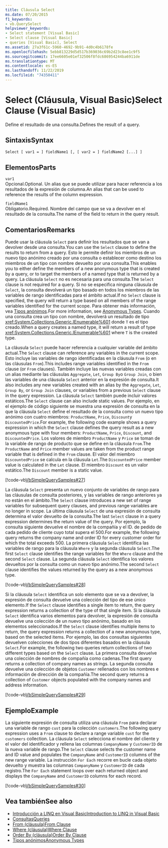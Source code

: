 ```yaml
---
title: Cláusula Select
ms.date: 07/20/2015
f1_keywords:
- vb.QuerySelect
helpviewer_keywords:
- Select statement [Visual Basic]
- Select clause [Visual Basic]
- queries [Visual Basic], Select
ms.assetid: 27a3f61c-5960-4692-9b91-4d0c4b6178fe
ms.openlocfilehash: 5ebb813229d5d517b369036c69b2d23c8ee1c9f5
ms.sourcegitcommit: 17ee6605e01ef32506f8fdc686954244ba6911de
ms.translationtype: MT
ms.contentlocale: es-ES
ms.lasthandoff: 11/22/2019
ms.locfileid: "74350411"
---
```

# <a name="select-clause-visual-basic"></a><span data-ttu-id="a2ec5-102">Select (Cláusula, Visual Basic)</span><span class="sxs-lookup"><span data-stu-id="a2ec5-102">Select Clause (Visual Basic)</span></span>
<span data-ttu-id="a2ec5-103">Define el resultado de una consulta.</span><span class="sxs-lookup"><span data-stu-id="a2ec5-103">Defines the result of a query.</span></span>  
  
## <a name="syntax"></a><span data-ttu-id="a2ec5-104">Sintaxis</span><span class="sxs-lookup"><span data-stu-id="a2ec5-104">Syntax</span></span>  
  
```vb  
Select [ var1 = ] fieldName1 [, [ var2 = ] fieldName2 [...] ]  
```  
  
## <a name="parts"></a><span data-ttu-id="a2ec5-105">Elementos</span><span class="sxs-lookup"><span data-stu-id="a2ec5-105">Parts</span></span>  
 `var1`  
 <span data-ttu-id="a2ec5-106">Opcional.</span><span class="sxs-lookup"><span data-stu-id="a2ec5-106">Optional.</span></span> <span data-ttu-id="a2ec5-107">Un alias que se puede utilizar para hacer referencia a los resultados de la expresión de columna.</span><span class="sxs-lookup"><span data-stu-id="a2ec5-107">An alias that can be used to reference the results of the column expression.</span></span>  
  
 `fieldName1`  
 <span data-ttu-id="a2ec5-108">Obligatorio.</span><span class="sxs-lookup"><span data-stu-id="a2ec5-108">Required.</span></span> <span data-ttu-id="a2ec5-109">Nombre del campo que se va a devolver en el resultado de la consulta.</span><span class="sxs-lookup"><span data-stu-id="a2ec5-109">The name of the field to return in the query result.</span></span>  
  
## <a name="remarks"></a><span data-ttu-id="a2ec5-110">Comentarios</span><span class="sxs-lookup"><span data-stu-id="a2ec5-110">Remarks</span></span>  
 <span data-ttu-id="a2ec5-111">Puede usar la cláusula `Select` para definir los resultados que se van a devolver desde una consulta.</span><span class="sxs-lookup"><span data-stu-id="a2ec5-111">You can use the `Select` clause to define the results to return from a query.</span></span> <span data-ttu-id="a2ec5-112">Esto le permite definir los miembros de un nuevo tipo anónimo creado por una consulta o establecer como destino los miembros de un tipo con nombre devuelto por una consulta.</span><span class="sxs-lookup"><span data-stu-id="a2ec5-112">This enables you to either define the members of a new anonymous type that is created by a query, or to target the members of a named type that is returned by a query.</span></span> <span data-ttu-id="a2ec5-113">La cláusula `Select` no es necesaria para una consulta.</span><span class="sxs-lookup"><span data-stu-id="a2ec5-113">The `Select` clause is not required for a query.</span></span> <span data-ttu-id="a2ec5-114">Si no se especifica ninguna cláusula de `Select`, la consulta devolverá un tipo basado en todos los miembros de las variables de rango identificadas para el ámbito actual.</span><span class="sxs-lookup"><span data-stu-id="a2ec5-114">If no `Select` clause is specified, the query will return a type based on all members of the range variables identified for the current scope.</span></span> <span data-ttu-id="a2ec5-115">Para obtener más información, vea [Tipos anónimos](../../../visual-basic/programming-guide/language-features/objects-and-classes/anonymous-types.md).</span><span class="sxs-lookup"><span data-stu-id="a2ec5-115">For more information, see [Anonymous Types](../../../visual-basic/programming-guide/language-features/objects-and-classes/anonymous-types.md).</span></span> <span data-ttu-id="a2ec5-116">Cuando una consulta crea un tipo con nombre, devolverá un resultado de tipo <xref:System.Collections.Generic.IEnumerable%601> donde `T` es el tipo creado.</span><span class="sxs-lookup"><span data-stu-id="a2ec5-116">When a query creates a named type, it will return a result of type <xref:System.Collections.Generic.IEnumerable%601> where `T` is the created type.</span></span>  
  
 <span data-ttu-id="a2ec5-117">La cláusula `Select` puede hacer referencia a cualquier variable del ámbito actual.</span><span class="sxs-lookup"><span data-stu-id="a2ec5-117">The `Select` clause can reference any variables in the current scope.</span></span> <span data-ttu-id="a2ec5-118">Esto incluye las variables de rango identificadas en la cláusula `From` (o en las cláusulas `From`).</span><span class="sxs-lookup"><span data-stu-id="a2ec5-118">This includes range variables identified in the `From` clause (or `From` clauses).</span></span> <span data-ttu-id="a2ec5-119">También incluye las nuevas variables creadas con un alias mediante las cláusulas `Aggregate`, `Let`, `Group By`o `Group Join`, o bien las variables de una cláusula `Select` anterior en la expresión de consulta.</span><span class="sxs-lookup"><span data-stu-id="a2ec5-119">It also includes any new variables created with an alias by the `Aggregate`, `Let`, `Group By`, or `Group Join` clauses, or variables from a previous `Select` clause in the query expression.</span></span> <span data-ttu-id="a2ec5-120">La cláusula `Select` también puede incluir valores estáticos.</span><span class="sxs-lookup"><span data-stu-id="a2ec5-120">The `Select` clause can also include static values.</span></span> <span data-ttu-id="a2ec5-121">Por ejemplo, en el ejemplo de código siguiente se muestra una expresión de consulta en la que la cláusula `Select` define el resultado de la consulta como un nuevo tipo anónimo con cuatro miembros: `ProductName`, `Price`, `Discount`y `DiscountedPrice`.</span><span class="sxs-lookup"><span data-stu-id="a2ec5-121">For example, the following code example shows a query expression in which the `Select` clause defines the query result as a new anonymous type with four members: `ProductName`, `Price`, `Discount`, and `DiscountedPrice`.</span></span> <span data-ttu-id="a2ec5-122">Los valores de miembro `ProductName` y `Price` se toman de la variable de rango de producto que se define en la cláusula `From`.</span><span class="sxs-lookup"><span data-stu-id="a2ec5-122">The `ProductName` and `Price` member values are taken from the product range variable that is defined in the `From` clause.</span></span> <span data-ttu-id="a2ec5-123">El valor del miembro `DiscountedPrice` se calcula en la cláusula `Let`.</span><span class="sxs-lookup"><span data-stu-id="a2ec5-123">The `DiscountedPrice` member value is calculated in the `Let` clause.</span></span> <span data-ttu-id="a2ec5-124">El miembro `Discount` es un valor estático.</span><span class="sxs-lookup"><span data-stu-id="a2ec5-124">The `Discount` member is a static value.</span></span>  
  
 [!code-vb[VbSimpleQuerySamples#27](~/samples/snippets/visualbasic/VS_Snippets_VBCSharp/VbSimpleQuerySamples/VB/QuerySamples1.vb#27)]  
  
 <span data-ttu-id="a2ec5-125">La cláusula `Select` presenta un nuevo conjunto de variables de rango para las cláusulas de consulta posteriores, y las variables de rango anteriores ya no están en el ámbito.</span><span class="sxs-lookup"><span data-stu-id="a2ec5-125">The `Select` clause introduces a new set of range variables for subsequent query clauses, and previous range variables are no longer in scope.</span></span> <span data-ttu-id="a2ec5-126">La última cláusula `Select` de una expresión de consulta determina el valor devuelto de la consulta.</span><span class="sxs-lookup"><span data-stu-id="a2ec5-126">The last `Select` clause in a query expression determines the return value of the query.</span></span> <span data-ttu-id="a2ec5-127">Por ejemplo, la consulta siguiente devuelve el nombre de la compañía y el ID. de pedido de cada pedido de cliente cuyo total supera el 500.</span><span class="sxs-lookup"><span data-stu-id="a2ec5-127">For example, the following query returns the company name and order ID for every customer order for which the total exceeds 500.</span></span> <span data-ttu-id="a2ec5-128">La primera cláusula `Select` identifica las variables de rango para la cláusula `Where` y la segunda cláusula `Select`.</span><span class="sxs-lookup"><span data-stu-id="a2ec5-128">The first `Select` clause identifies the range variables for the `Where` clause and the second `Select` clause.</span></span> <span data-ttu-id="a2ec5-129">La segunda cláusula `Select` identifica los valores devueltos por la consulta como un nuevo tipo anónimo.</span><span class="sxs-lookup"><span data-stu-id="a2ec5-129">The second `Select` clause identifies the values returned by the query as a new anonymous type.</span></span>  
  
 [!code-vb[VbSimpleQuerySamples#28](~/samples/snippets/visualbasic/VS_Snippets_VBCSharp/VbSimpleQuerySamples/VB/QuerySamples1.vb#28)]  
  
 <span data-ttu-id="a2ec5-130">Si la cláusula `Select` identifica un solo elemento que se va a devolver, la expresión de consulta devuelve una colección del tipo de ese único elemento.</span><span class="sxs-lookup"><span data-stu-id="a2ec5-130">If the `Select` clause identifies a single item to return, the query expression returns a collection of the type of that single item.</span></span> <span data-ttu-id="a2ec5-131">Si la cláusula `Select` identifica varios elementos para devolver, la expresión de consulta devuelve una colección de un nuevo tipo anónimo, basado en los elementos seleccionados.</span><span class="sxs-lookup"><span data-stu-id="a2ec5-131">If the `Select` clause identifies multiple items to return, the query expression returns a collection of a new anonymous type, based on the selected items.</span></span> <span data-ttu-id="a2ec5-132">Por ejemplo, las dos consultas siguientes devuelven colecciones de dos tipos diferentes basados en la cláusula `Select`.</span><span class="sxs-lookup"><span data-stu-id="a2ec5-132">For example, the following two queries return collections of two different types based on the `Select` clause.</span></span> <span data-ttu-id="a2ec5-133">La primera consulta devuelve una colección de nombres de compañía como cadenas.</span><span class="sxs-lookup"><span data-stu-id="a2ec5-133">The first query returns a collection of company names as strings.</span></span> <span data-ttu-id="a2ec5-134">La segunda consulta devuelve una colección de objetos `Customer` rellenados con los nombres e información de dirección de la compañía.</span><span class="sxs-lookup"><span data-stu-id="a2ec5-134">The second query returns a collection of `Customer` objects populated with the company names and address information.</span></span>  
  
 [!code-vb[VbSimpleQuerySamples#29](~/samples/snippets/visualbasic/VS_Snippets_VBCSharp/VbSimpleQuerySamples/VB/QuerySamples1.vb#29)]  
  
## <a name="example"></a><span data-ttu-id="a2ec5-135">Ejemplo</span><span class="sxs-lookup"><span data-stu-id="a2ec5-135">Example</span></span>  
 <span data-ttu-id="a2ec5-136">La siguiente expresión de consulta utiliza una cláusula `From` para declarar una variable de rango `cust` para la colección `customers`.</span><span class="sxs-lookup"><span data-stu-id="a2ec5-136">The following query expression uses a `From` clause to declare a range variable `cust` for the `customers` collection.</span></span> <span data-ttu-id="a2ec5-137">La cláusula `Select` selecciona el nombre del cliente y el valor del identificador y rellena las columnas `CompanyName` y `CustomerID` de la nueva variable de rango.</span><span class="sxs-lookup"><span data-stu-id="a2ec5-137">The `Select` clause selects the customer name and ID value and populates the `CompanyName` and `CustomerID` columns of the new range variable.</span></span> <span data-ttu-id="a2ec5-138">La instrucción `For Each` recorre en bucle cada objeto devuelto y muestra las columnas `CompanyName` y `CustomerID` de cada registro.</span><span class="sxs-lookup"><span data-stu-id="a2ec5-138">The `For Each` statement loops over each returned object and displays the `CompanyName` and `CustomerID` columns for each record.</span></span>  
  
 [!code-vb[VbSimpleQuerySamples#30](~/samples/snippets/visualbasic/VS_Snippets_VBCSharp/VbSimpleQuerySamples/VB/QuerySamples1.vb#30)]  
  
## <a name="see-also"></a><span data-ttu-id="a2ec5-139">Vea también</span><span class="sxs-lookup"><span data-stu-id="a2ec5-139">See also</span></span>

- [<span data-ttu-id="a2ec5-140">Introducción a LINQ en Visual Basic</span><span class="sxs-lookup"><span data-stu-id="a2ec5-140">Introduction to LINQ in Visual Basic</span></span>](../../../visual-basic/programming-guide/language-features/linq/introduction-to-linq.md)
- [<span data-ttu-id="a2ec5-141">Consultas</span><span class="sxs-lookup"><span data-stu-id="a2ec5-141">Queries</span></span>](../../../visual-basic/language-reference/queries/index.md)
- [<span data-ttu-id="a2ec5-142">From (cláusula)</span><span class="sxs-lookup"><span data-stu-id="a2ec5-142">From Clause</span></span>](../../../visual-basic/language-reference/queries/from-clause.md)
- [<span data-ttu-id="a2ec5-143">Where (cláusula)</span><span class="sxs-lookup"><span data-stu-id="a2ec5-143">Where Clause</span></span>](../../../visual-basic/language-reference/queries/where-clause.md)
- [<span data-ttu-id="a2ec5-144">Order By (cláusula)</span><span class="sxs-lookup"><span data-stu-id="a2ec5-144">Order By Clause</span></span>](../../../visual-basic/language-reference/queries/order-by-clause.md)
- [<span data-ttu-id="a2ec5-145">Tipos anónimos</span><span class="sxs-lookup"><span data-stu-id="a2ec5-145">Anonymous Types</span></span>](../../../visual-basic/programming-guide/language-features/objects-and-classes/anonymous-types.md)
